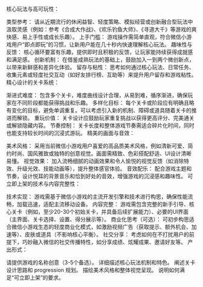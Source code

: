 核心玩法与高可玩性：

类型参考： 请从近期流行的休闲益智、轻度策略、模拟经营或创新融合型玩法中汲取灵感（例如：参考《合成大作战》、《欢乐钓鱼大师》、《寻道大千》等游戏的爽快感、易上手性或成长乐趣）。
上手门槛： 游戏操作需简单直观，符合微信小游戏用户“即点即玩”的习惯，让新用户能在几十秒内快速理解核心玩法。
趣味性与反馈： 核心循环要富有乐趣，提供即时且积极的反馈，让玩家能持续获得成就感和满足感。
创新机制： 在借鉴成熟玩法的基础上，鼓励加入一到两个微创新点，以带来新鲜感和差异化体验。
留存与粘性： 思考如何通过核心玩法、日常任务、收集元素或轻度社交互动（如好友排行榜、互助等）来提升用户留存和游戏粘性。
精心设计的关卡系统：

渐进式难度： 包含多个关卡，难度曲线设计合理，从易到难，循序渐进，确保玩家在不同阶段都能获得挑战和乐趣。
多样化目标： 每个关卡或阶段应有明确且略有变化的目标，避免单调重复。可以考虑引入新的机制、障碍或道具随着关卡的推进而解锁。
重玩价值： 关卡设计应鼓励玩家重复挑战以获得更高评分、完美通关或解锁隐藏内容。
节奏控制： 关卡长度和整体游戏节奏需适合碎片化时间，同时也能支持较长时间的沉浸式游玩。
精美的画面与音效：

美术风格： 采用当前微信小游戏用户喜爱的高品质美术风格，例如清新可爱、简约时尚、国风雅致或独特的创意视觉。画面需精致、色彩搭配舒适、UI设计清晰易懂。
视觉效果： 加入流畅细腻的动画效果和令人愉悦的视觉反馈（如消除特效、升级光效、技能动画等），提升整体感官体验。
音效配乐： 配合游戏主题和节奏，设计悦耳的背景音乐和恰到好处的音效，增强游戏的沉浸感和趣味性。
可立即上架的技术与内容完整性：

技术实现： 游戏需基于微信小游戏的主流开发引擎和技术进行构思，确保性能流畅，加载迅速，适配主流移动设备。
内容完整： 游戏需包含完整的新手引导、核心关卡（例如，至少20-30个初始关卡，并具备后续扩展能力）、必要的UI界面（主界面、关卡选择、设置、得分展示等）。
商业化思考（可选）： 可初步构思适合微信小游戏生态的轻度商业化模式，如激励视频广告（获取提示、额外机会、加速等）、皮肤或道具（不影响核心平衡）。
社交分享： 考虑如何在不打扰用户的前提下，巧妙融入微信的社交传播特性，如分享成绩、炫耀成果、邀请好友等。
产出形式：

请提供游戏的名称创意（3-5个备选）。
详细描述核心玩法机制和特色。
阐述关卡设计思路和 progression 规划。
描绘美术风格和整体视觉呈现。
说明如何满足“可立即上架”的要求。
